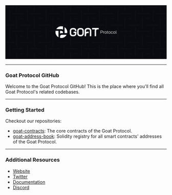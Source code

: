 
<img width="1500" alt="Banner-goatfi" src="https://raw.githubusercontent.com/goatfi/assets/main/headers/Github.png">

---

### Goat Protocol GitHub

Welcome to the Goat Protocol GitHub! This is the place where you'll find all Goat Protocol's related codebases.

---

### Getting Started

Checkout our repositories:
- [goat-contracts](https://github.com/goatfi/contracts): The core contracts of the Goat Protocol.
- [goat-address-book](https://github.com/goatfi/goat-address-book): Solidity registry for all smart contracts' addresses of the Goat Protocol.

---

### Additional Resources

- [Website](https://goat.fi)
- [Twitter](https://twitter.com/goatfidao)
- [Documentation](https://docs.goat.fi)
- [Discord](https://discord.gg/yJbFBW6j)
